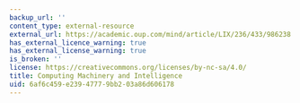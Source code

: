 ```yaml
---
backup_url: ''
content_type: external-resource
external_url: https://academic.oup.com/mind/article/LIX/236/433/986238
has_external_licence_warning: true
has_external_license_warning: true
is_broken: ''
license: https://creativecommons.org/licenses/by-nc-sa/4.0/
title: Computing Machinery and Intelligence
uid: 6af6c459-e239-4777-9bb2-03a86d606178
---
```

